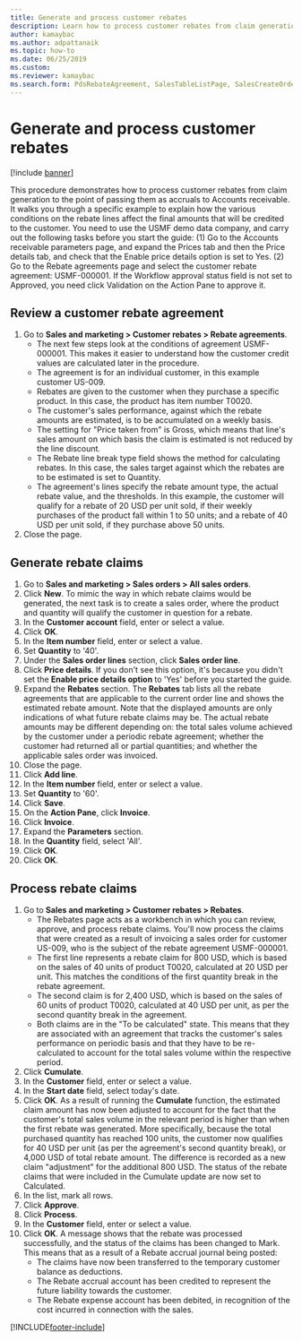 ```yaml
--- 
title: Generate and process customer rebates
description: Learn how to process customer rebates from claim generation to the point of passing them as accruals to Accounts receivable.
author: kamaybac
ms.author: adpattanaik
ms.topic: how-to
ms.date: 06/25/2019
ms.custom:
ms.reviewer: kamaybac 
ms.search.form: PdsRebateAgreement, SalesTableListPage, SalesCreateOrder, SalesTable, MCRPriceHistory, SalesEditLines,  PdsRebateTableListPage, MCRBrokerWriteOffReason, MRCHierarchyAddCust, PdsItemRebateGroup, PdsRebate, PdsRebateProgramTMATable, PdsRebateTable, PdsRebateTableListPagePreviewPane, PdsRebateTrans, PdsRebateType_CustLookup
---
```


# Generate and process customer rebates

[!include [banner](../../includes/banner.md)]

This procedure demonstrates how to process customer rebates from claim generation to the point of passing them as accruals to Accounts receivable. It walks you through a specific example to explain how the various conditions on the rebate lines affect the final amounts that will be credited to the customer. You need to use the USMF demo data company, and carry out the following tasks before you start the guide: (1) Go to the Accounts receivable parameters page, and expand the Prices tab and then the Price details tab, and check that the Enable price details option is set to Yes. (2) Go to the Rebate agreements page and select the customer rebate agreement: USMF-000001. If the Workflow approval status field is not set to Approved, you need click Validation on the Action Pane to approve it.


## Review a customer rebate agreement
1. Go to **Sales and marketing > Customer rebates > Rebate agreements**.
    - The next few steps look at the conditions of agreement USMF-000001. This makes it easier to understand how the customer credit values are calculated later in the procedure.  
    - The agreement is for an individual customer, in this example customer US-009.  
    - Rebates are given to the customer when they purchase a specific product. In this case, the product has item number T0020.   
    - The customer's sales performance, against which the rebate amounts are estimated, is to be accumulated on a weekly basis.  
    - The setting for "Price taken from" is Gross, which means that line's sales amount on which basis the claim is estimated is not reduced by the line discount.  
    - The Rebate line break type field shows the method for calculating rebates. In this case, the sales target against which the rebates are to be estimated is set to Quantity.   
    - The agreement's lines specify the rebate amount type, the actual rebate value, and the thresholds. In this example, the customer will qualify for a rebate of 20 USD per unit sold, if their weekly purchases of the product fall within 1 to 50 units; and a rebate of 40 USD per unit sold, if they purchase above 50 units.  
2. Close the page.

## Generate rebate claims
1. Go to **Sales and marketing > Sales orders > All sales orders**.
2. Click **New**. To mimic the way in which rebate claims would be generated, the next task is to create a sales order, where the product and quantity will qualify the customer in question for a rebate.    
3. In the **Customer account** field, enter or select a value.
4. Click **OK**.
5. In the **Item number** field, enter or select a value.
6. Set **Quantity** to '40'.
7. Under the **Sales order lines** section, click **Sales order line**.
8. Click **Price details**. If you don't see this option, it's because you didn't set the **Enable price details option** to 'Yes' before you started the guide.     
9. Expand the **Rebates** section. The **Rebates** tab lists all the rebate agreements that are applicable to the current order line and shows the estimated rebate amount. Note that the displayed amounts are only indications of what future rebate claims may be. The actual rebate amounts may be different depending on: the total sales volume achieved by the customer under a periodic rebate agreement; whether the customer had returned all or partial quantities; and whether the applicable sales order was invoiced.
10. Close the page.
11. Click **Add line**.
12. In the **Item number** field, enter or select a value.
13. Set **Quantity** to '60'.
14. Click **Save**.
15. On the **Action Pane**, click **Invoice**.
16. Click **Invoice**.
17. Expand the **Parameters** section.
18. In the **Quantity** field, select 'All'.
19. Click **OK**.
20. Click **OK**.

## Process rebate claims
1. Go to **Sales and marketing > Customer rebates > Rebates**.
    - The Rebates page acts as a workbench in which you can review, approve, and process rebate claims. You'll now process the claims that were created as a result of invoicing a sales order for customer US-009, who is the subject of the rebate agreement USMF-000001.   
    - The first line represents a rebate claim for 800 USD, which is based on the sales of 40 units of product T0020, calculated at 20 USD per unit. This matches the conditions of the first quantity break in the rebate agreement.  
    - The second claim is for 2,400 USD, which is based on the sales of 60 units of product T0020, calculated at 40 USD per unit, as per the second quantity break in the agreement.  
    - Both claims are in the "To be calculated" state. This means that they are associated with an agreement that tracks the customer's sales performance on periodic basis and that they have to be re-calculated to account for the total sales volume within the respective period.   
2. Click **Cumulate**.
3. In the **Customer** field, enter or select a value.
4. In the **Start date** field, select today's date.
5. Click **OK**. As a result of running the **Cumulate** function, the estimated claim amount has now been adjusted to account for the fact that the customer's total sales volume in the relevant period is higher than when the first rebate was generated. More specifically, because the total purchased quantity has reached 100 units, the customer now qualifies for 40 USD per unit (as per the agreement's second quantity break), or 4,000 USD of total rebate amount. The difference is recorded as a new claim "adjustment" for the additional 800 USD. The status of the rebate claims that were included in the Cumulate update are now set to Calculated. 
6. In the list, mark all rows.
7. Click **Approve**.
8. Click **Process**.
9. In the **Customer** field, enter or select a value.
10. Click **OK**. A message shows that the rebate was processed successfully, and the status of the claims has been changed to Mark. This means that as a result of a Rebate accrual journal being posted:
    - The claims have now been transferred to the temporary customer balance as deductions.
    - The Rebate accrual account has been credited to represent the future liability towards the customer.
    - The Rebate expense account has been debited, in recognition of the cost incurred in connection with the sales.   



[!INCLUDE[footer-include](../../../includes/footer-banner.md)]
